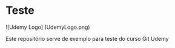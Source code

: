 # Teste

![Udemy Logo] (UdemyLogo.png)

Este repositório serve de exemplo para teste do curso Git Udemy